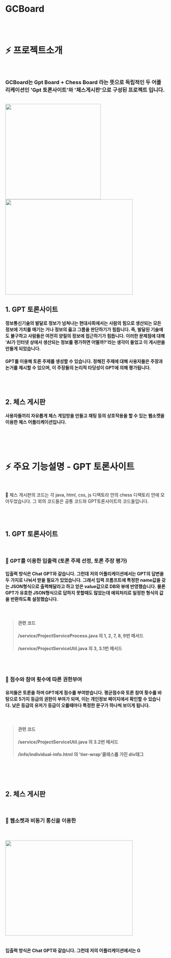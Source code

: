 # GCBoard


<br/><br/>
 
# :zap: 프로젝트소개
<br/>

### GCBoard는 Gpt Board + Chess Board 라는 뜻으로 독립적인 두 어플리케이션인 'Gpt 토론사이트'와 '체스게시판'으로 구성된 프로젝트 입니다.

<br/>

<img src="https://github.com/ByeongHooPark/GCBoard/assets/123047580/5c5c8b5c-474e-44c1-bced-a87bafafda41"  width="300" height="300"/>
<img src="https://github.com/ByeongHooPark/GCBoard/assets/123047580/d76193c1-d2a1-49e8-bb78-7d91d69a9509"  width="400" height="300"/>

<br/>

##  1. GPT 토론사이트

#### 정보통신기술의 발달로 정보가 넘쳐나는 현대사회에서는 사람의 힘으로 생산되는 모든 정보에 가치를 매기는 거나 정보의 옳고 그름을 판단하기가 힘듭니다. 즉, 발달된 기술에도 불구하고 사람들은 여전히 양질의 정보에 접근하기가 힘듭니다. 이러한 문제점에 대해 ‘AI가 인터넷 상에서 생산되는 정보를 평가하면 어떨까?’라는 생각이 들었고 이 게시판을 만들게 되었습니다.

#### GPT를 이용해 토론 주제를 생성할 수 있습니다. 정해진 주제에 대해 사용자들은 주장과 논거를 제시할 수 있으며, 이 주장들의 논리적 타당성이 GPT에 의해 평가됩니다.

<br/><br/>

##  2. 체스 게시판

#### 사용자들끼리 자유롭게 체스 게임방을 만들고 채팅 등의 상호작용을 할 수 있는 웹소켓을 이용한 체스 어플리케이션입니다. 

<br/>
<br/>
<br/>
  
# :zap: 주요 기능설명 - GPT 토론사이트
<br/>

:turtle: 체스 게시판의 코드는 각 java, html, css, js 디렉토라 안의 chess 디렉토리 안에 모아두었습니다. 그 외의 코드들은 공통 코드와 GPT토론사이트의 코드들입니다.

<br/><br/>

##  1. GPT 토론사이트
<br/>

### :penguin: GPT를 이용한 입출력 (토론 주제 선정, 토론 주장 평가)
#### 입출력 방식은 Chat GPT와 같습니다. 그런데 저의 어플리케이션에서는 GPT의 답변을 두 가지로 나눠서 받을 필요가 있었습니다. 그래서 입력 프롬프트에 특정한 name값을 갖는 JSON형식으로 출력해달라고 하고 얻은 value값으로 DB와 뷰에 반영했습니다. 물론 GPT가 유효한 JSON형식으로 답하지 못할때도 많았는데 예외처리로 일정한 형식의 값을 반환하도록 설정했습니다.

<br/>

> #### 관련 코드  
> #### /service/ProjectServiceProcess.java 의 1, 2, 7, 8, 9번 메서드 
> #### /service/ProjectServiceUtil.java 의 3, 3.1번 메서드 

<br/>
<br/>

### :penguin: 점수와 참여 횟수에 따른 권한부여
 #### 유저들은 토론을 하며 GPT에게 점수를 부여받습니다. 평균점수와 토론 참여 횟수를 바탕으로 5가지 등급의 권한이 부여가 되며, 이는 개인정보 페이지에서 확인할 수 있습니다. 낮은 등급의 유저가 등급이 오를때마다 특정한 문구가 하나씩 보이게 됩니다.

<br/>

> #### 관련 코드  
> #### /service/ProjectServiceUtil.java 의 3.2번 메서드
> #### /info/individual-info.html 의 'tier-wrap'클래스를 가진 div태그

<br/>
<br/>
<br/>

##  2. 체스 게시판

<br/>

### :penguin: 웹소켓과 비동기 통신을 이용한 

<br/>
<br/>

<img src="https://github.com/ByeongHooPark/GCBoard/assets/123047580/dfb08f5d-9418-4459-a7cc-05928d2c4d46"  width="400" height="300"/>

<br/>
<br/>

#### 입출력 방식은 Chat GPT와 같습니다. 그런데 저의 어플리케이션에서는 G

<br/>

<br/>













